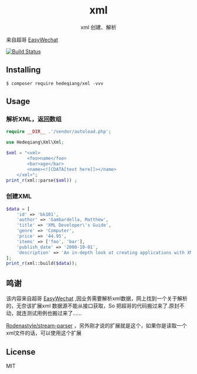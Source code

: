 <h1 align="center"> xml </h1>

<p align="center"> xml 创建、解析 </p>

来自超哥 [EasyWechat](https://github.com/overtrue/wechat)

[![Build Status](https://travis-ci.org/hedeqiang/xml.svg?branch=master)](https://travis-ci.org/hedeqiang/xml)

## Installing

```shell
$ composer require hedeqiang/xml -vvv
```

## Usage

### 解析XML，返回数组
```php
require __DIR__ .'/vendor/autoload.php';

use Hedeqiang\Xml\Xml;

$xml = "<xml>
        <foo>name</foo>
        <bar>age</bar>
        <name><![CDATA[text here]]></name>
    </xml>";
print_r(xml::parse($xml)) ;
```
### 创建XML
```php
$data = [
    'id' => 'bk101',
    'author' => 'Gambardella, Matthew',
    'title' => 'XML Developer\'s Guide',
    'genre' => 'Computer',
    'price' => '44.95',
    'items' => ['foo', 'bar'],
    'publish_date' => '2000-10-01',
    'description' => 'An in-depth look at creating applications with XML.',
];
print_r(xml::build($data));
```

## 鸣谢
该内容来自超哥 [EasyWechat](https://github.com/overtrue/wechat) ,因业务需要解析xml数据，网上找到一个关于解析的，无奈该扩展xml 数据源不能从接口获取，So 把超哥的代码搬过来了.原封不动，就连测试用例也搬过来了......


[Rodenastyle/stream-parser](https://github.com/Rodenastyle/stream-parser)  ，另外刚才说的扩展就是这个，如果你是读取一个xml文件的话，可以使用这个扩展


## License

MIT